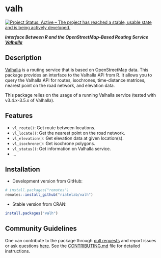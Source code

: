 # valh

[![Project Status: Active – The project has reached a stable, usable state and is being actively developed.](https://www.repostatus.org/badges/latest/active.svg)](https://www.repostatus.org/#active)

***Interface Between R and the OpenStreetMap-Based Routing Service
[Valhalla](http://valhalla.github.io/)***

## Description

[Valhalla](http://valhalla.github.io/) is a routing service that is based on OpenStreetMap data.
This package provides an interface to the Valhalla API from R.
It allows you to query the Valhalla API for routes, isochrones, time-distance matrices, nearest point on the road network, and elevation data.

This package relies on the usage of a running Valhalla service (tested with v3.4.x-3.5.x of Valhalla).

## Features

- `vl_route()`: Get route between locations.
- `vl_locate()`: Get the nearest point on the road network.
- `vl_elevation()`: Get elevation data at given location(s).
- `vl_isochrone()`: Get isochrone polygons.
- `vl_status()`: Get information on Valhalla service.
- ...

## Installation

- Development version from GitHub:

```R
# install.packages("remotes")
remotes::install_github("riatelab/valh")
```

- Stable version from CRAN:

```R
install.packages("valh")
```

## Community Guidelines

One can contribute to the package through [pull requests](https://github.com/riatelab/valh/pulls) and
report issues or ask questions [here](https://github.com/riatelab/valh/issues).
See the [CONTRIBUTING.md](https://github.com/riatelab/valh/blob/master/CONTRIBUTING.md)
file for detailed instructions.
